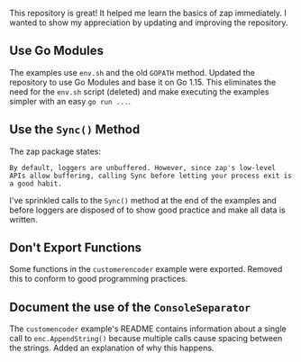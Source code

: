 
This repository is great! It helped me learn the basics of zap immediately. I wanted to show my appreciation by updating and improving the repository.

## Use Go Modules

The examples use `env.sh` and the old `GOPATH` method. Updated the repository to use Go Modules and base it on Go 1.15. This eliminates the need for the `env.sh` script (deleted) and make executing the examples simpler with an easy `go run ...`.


## Use the `Sync()` Method

The zap package states:

```
By default, loggers are unbuffered. However, since zap's low-level APIs allow buffering, calling Sync before letting your process exit is a good habit.
```

I've sprinkled calls to the `Sync()` method at the end of the examples and before loggers are disposed of to show good practice and make all data is written.

## Don't Export Functions

Some functions in the `customerencoder` example were exported. Removed this to conform to good programming practices.

## Document the use of the `ConsoleSeparator`

The `customencoder` example's README contains information about a single call to `enc.AppendString()` because multiple calls cause spacing between the strings. Added an explanation of why this happens.